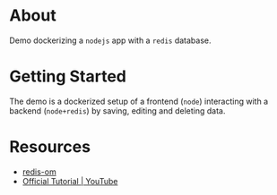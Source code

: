 # About

Demo dockerizing a `nodejs` app with a `redis` database.

# Getting Started

The demo is a dockerized setup of a frontend (`node`) interacting with a backend (`node+redis`) by saving, editing and deleting data.

# Resources

+ [redis-om](https://redis.io/docs/stack/get-started/tutorials/stack-node/)
+ [Official Tutorial | YouTube](https://www.youtube.com/watch?v=KUfufrwpBkM&t=385s)